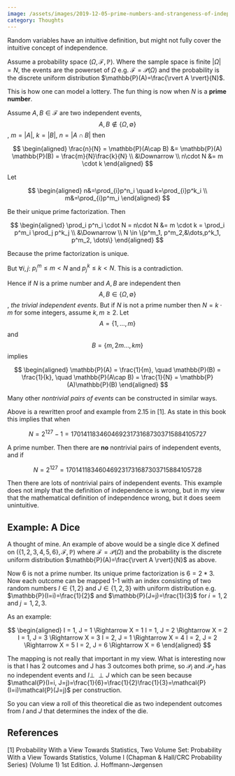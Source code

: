 ```yaml
---
image: /assets/images/2019-12-05-prime-numbers-and-strangeness-of-independent-random-variables/prime_number.png
category: Thoughts
---
```


Random variables have an intuitive definition, but might not fully cover the intuitive concept of independence.  <!--more--> 

Assume a probability space $(\Omega, \mathcal{F}, \mathbb{P})$. Where the sample space is finite $\vert\Omega\vert=N$, the events are the powerset of $\Omega$ e.g. $\mathcal{F}=\mathcal{P}(\Omega)$ and the probability is the discrete uniform distribution $\mathbb{P}(A)=\frac{\rvert A \rvert}{N}$.

This is how one can model a lottery. The fun thing is now when $N$ is a **prime number**.

Assume $A,B\in\mathcal{F}$ are two independent events, $$A,B\notin\{\Omega, \emptyset \}$$, $m=\rvert A\rvert$, $k=\rvert B\rvert$, $n=\rvert A\cap B \rvert$ then

$$
\begin{aligned}
\frac{n}{N} = \mathbb{P}(A\cap B) &= \mathbb{P}(A) \mathbb{P}(B) = \frac{m}{N}\frac{k}{N} \\
&\Downarrow \\
n\cdot N &= m \cdot k
\end{aligned}
$$

Let

$$
\begin{aligned}
n&=\prod_{i}p^n_i \quad k=\prod_{i}p^k_i \\
m&=\prod_{i}p^m_i
\end{aligned}
$$

Be their unique prime factorization. Then

$$
\begin{aligned}
\prod_i p^n_i \cdot N = n\cdot N &= m \cdot k = \prod_i p^m_i \prod_j p^k_j \\
&\Downarrow \\
N \in \{p^m_1, p^m_2,&\dots,p^k_1, p^m_2, \dots\}
\end{aligned}
$$

Because the prime factorization is unique.

But $\forall i,j:$ $p^m_i\leq m<N$ and $p^k_j\leq k<N$. This is a contradiction.

Hence if $N$ is a prime number and $A,B$ are independent then $$A,B\in\{\Omega, \emptyset \}$$, *the trivial independent events*. But if $N$ is not a prime number then $N=k\cdot m$ for some integers, assume $k,m\geq 2$.
Let $$A=\{1,\dots,m\}$$ and $$B=\{m,2m\dots,km\}$$ implies

$$
\begin{aligned}
\mathbb{P}(A) = \frac{1}{m}, \quad \mathbb{P}(B) = \frac{1}{k}, \quad \mathbb{P}(A\cap B) = \frac{1}{N} = \mathbb{P}(A)\mathbb{P}(B)
\end{aligned}
$$

Many other *nontrivial pairs of events* can be constructed in similar ways.

Above is a rewritten proof and example from 2.15 in [1]. As state in this book this implies that when

$$
N=2^{127}-1=170141183460469231731687303715884105727
$$

A prime number. Then there are **no** nontrivial pairs of independent events, and if

$$
N=2^{127}=170141183460469231731687303715884105728
$$

Then there are lots of nontrivial pairs of independent events. This example does not imply that the definition of independence is wrong, but in my view that the mathematical definition of independence wrong, but it does seem unintuitive.

## Example: A Dice

A thought of mine. An example of above would be a single dice X defined on $(\{1,2,3,4,5,6\}, \mathcal{F}, \mathbb{P})$ where $\mathcal{F}=\mathcal{P}(\Omega)$ and the probability is the discrete uniform distribution $\mathbb{P}(A)=\frac{\rvert A \rvert}{N}$ as above.

Now 6 is not a prime number. Its unique prime factorization is $6=2*3$. Now each outcome can be mapped 1-1 with an index consisting of two random numbers $I\in\{1,2\}$ and $J\in\{1,2,3\}$ with uniform distribution e.g. $\mathbb{P}(I=i)=\frac{1}{2}$ and $\mathbb{P}(J=j)=\frac{1}{3}$ for $i=1,2$ and $j=1,2,3$.

As an example:

$$
\begin{aligned}
    I = 1, J = 1 \Rightarrow X = 1
    I = 1, J = 2 \Rightarrow X = 2
    I = 1, J = 3 \Rightarrow X = 3
    I = 2, J = 1 \Rightarrow X = 4
    I = 2, J = 2 \Rightarrow X = 5
    I = 2, J = 6 \Rightarrow X = 6
\end{aligned}
$$

The mapping is not really that important in my view. What is interesting now is that I has 2 outcomes and J has 3 outcomes both prime, so $\mathcal{P}_I$ and $\mathcal{P}_J$ has no independent events and $I \perp \!\!\! \perp J$ which can be seen because $\mathcal{P}(I=i, J=j)=\frac{1}{6}=\frac{1}{2}\frac{1}{3}=\mathcal{P}(I=i)\mathcal{P}(J=j)$ per construction.

So you can view a roll of this theoretical die as two independent outcomes from $I$ and $J$ that determines the index of the die. 

## References

[1] Probability With a View Towards Statistics, Two Volume Set: Probability With a View Towards Statistics, Volume I (Chapman & Hall/CRC Probability Series) (Volume 1) 1st Edition. J. Hoffmann-Jørgensen
